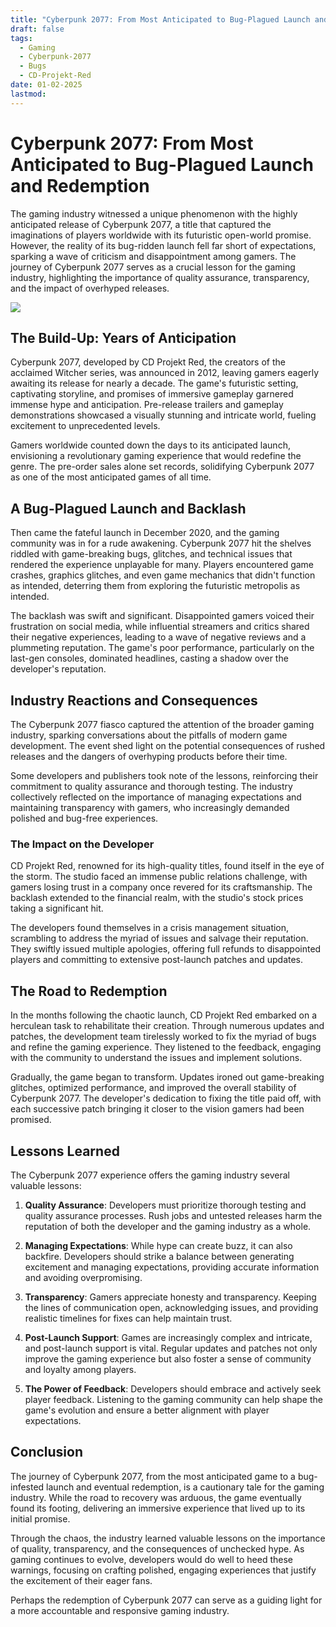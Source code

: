 ```yaml
---
title: "Cyberpunk 2077: From Most Anticipated to Bug-Plagued Launch and Redemption"
draft: false
tags:
  - Gaming
  - Cyberpunk-2077
  - Bugs
  - CD-Projekt-Red
date: 01-02-2025
lastmod:
---
```

# Cyberpunk 2077: From Most Anticipated to Bug-Plagued Launch and Redemption

The gaming industry witnessed a unique phenomenon with the highly anticipated release of Cyberpunk 2077, a title that captured the imaginations of players worldwide with its futuristic open-world promise. However, the reality of its bug-ridden launch fell far short of expectations, sparking a wave of criticism and disappointment among gamers. The journey of Cyberpunk 2077 serves as a crucial lesson for the gaming industry, highlighting the importance of quality assurance, transparency, and the impact of overhyped releases.

![](https://cdn.mos.cms.futurecdn.net/UcXeK6DWKBWdc3Ao4TZ9nU.jpg)

## The Build-Up: Years of Anticipation

Cyberpunk 2077, developed by CD Projekt Red, the creators of the acclaimed Witcher series, was announced in 2012, leaving gamers eagerly awaiting its release for nearly a decade. The game's futuristic setting, captivating storyline, and promises of immersive gameplay garnered immense hype and anticipation. Pre-release trailers and gameplay demonstrations showcased a visually stunning and intricate world, fueling excitement to unprecedented levels.

Gamers worldwide counted down the days to its anticipated launch, envisioning a revolutionary gaming experience that would redefine the genre. The pre-order sales alone set records, solidifying Cyberpunk 2077 as one of the most anticipated games of all time.

## A Bug-Plagued Launch and Backlash

Then came the fateful launch in December 2020, and the gaming community was in for a rude awakening. Cyberpunk 2077 hit the shelves riddled with game-breaking bugs, glitches, and technical issues that rendered the experience unplayable for many. Players encountered game crashes, graphics glitches, and even game mechanics that didn't function as intended, deterring them from exploring the futuristic metropolis as intended.

The backlash was swift and significant. Disappointed gamers voiced their frustration on social media, while influential streamers and critics shared their negative experiences, leading to a wave of negative reviews and a plummeting reputation. The game's poor performance, particularly on the last-gen consoles, dominated headlines, casting a shadow over the developer's reputation.

## Industry Reactions and Consequences

The Cyberpunk 2077 fiasco captured the attention of the broader gaming industry, sparking conversations about the pitfalls of modern game development. The event shed light on the potential consequences of rushed releases and the dangers of overhyping products before their time.

Some developers and publishers took note of the lessons, reinforcing their commitment to quality assurance and thorough testing. The industry collectively reflected on the importance of managing expectations and maintaining transparency with gamers, who increasingly demanded polished and bug-free experiences.

### The Impact on the Developer

CD Projekt Red, renowned for its high-quality titles, found itself in the eye of the storm. The studio faced an immense public relations challenge, with gamers losing trust in a company once revered for its craftsmanship. The backlash extended to the financial realm, with the studio's stock prices taking a significant hit.

The developers found themselves in a crisis management situation, scrambling to address the myriad of issues and salvage their reputation. They swiftly issued multiple apologies, offering full refunds to disappointed players and committing to extensive post-launch patches and updates.

## The Road to Redemption

In the months following the chaotic launch, CD Projekt Red embarked on a herculean task to rehabilitate their creation. Through numerous updates and patches, the development team tirelessly worked to fix the myriad of bugs and refine the gaming experience. They listened to the feedback, engaging with the community to understand the issues and implement solutions.

Gradually, the game began to transform. Updates ironed out game-breaking glitches, optimized performance, and improved the overall stability of Cyberpunk 2077. The developer's dedication to fixing the title paid off, with each successive patch bringing it closer to the vision gamers had been promised.

## Lessons Learned

The Cyberpunk 2077 experience offers the gaming industry several valuable lessons:

1. **Quality Assurance**: Developers must prioritize thorough testing and quality assurance processes. Rush jobs and untested releases harm the reputation of both the developer and the gaming industry as a whole.
    
2. **Managing Expectations**: While hype can create buzz, it can also backfire. Developers should strike a balance between generating excitement and managing expectations, providing accurate information and avoiding overpromising.
    
3. **Transparency**: Gamers appreciate honesty and transparency. Keeping the lines of communication open, acknowledging issues, and providing realistic timelines for fixes can help maintain trust.
    
4. **Post-Launch Support**: Games are increasingly complex and intricate, and post-launch support is vital. Regular updates and patches not only improve the gaming experience but also foster a sense of community and loyalty among players.
    
5. **The Power of Feedback**: Developers should embrace and actively seek player feedback. Listening to the gaming community can help shape the game's evolution and ensure a better alignment with player expectations.
    

## Conclusion

The journey of Cyberpunk 2077, from the most anticipated game to a bug-infested launch and eventual redemption, is a cautionary tale for the gaming industry. While the road to recovery was arduous, the game eventually found its footing, delivering an immersive experience that lived up to its initial promise.

Through the chaos, the industry learned valuable lessons on the importance of quality, transparency, and the consequences of unchecked hype. As gaming continues to evolve, developers would do well to heed these warnings, focusing on crafting polished, engaging experiences that justify the excitement of their eager fans.

Perhaps the redemption of Cyberpunk 2077 can serve as a guiding light for a more accountable and responsive gaming industry.